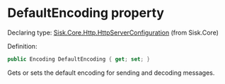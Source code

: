<!--

Copyrights 2023 Sisk Framework - CypherPotato
Published under MIT license

!!! DO NOT EDIT THIS FILE !!!
This file was generated by a tool in the Sisk package. To edit the information in this documentation,
edit the XML documentation present in the Sisk source code.

-->


# DefaultEncoding property

Declaring type: [Sisk.Core.Http.HttpServerConfiguration](/read?q=/contents/spec/Sisk.Core.Http.HttpServerConfiguration.md) (from Sisk.Core)


Definition:

```cs
public Encoding DefaultEncoding { get; set; }
```

Gets or sets the default encoding for sending and decoding messages.

